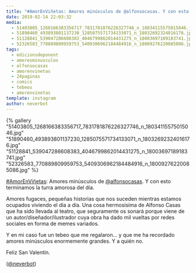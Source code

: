 ```yaml
---
title: "#AmorEnViñetas: Amores minúsculos de @alfonsocasas. Y con esto terminamos la turra amorosa del día"
date: 2019-02-14 22:03:32
media: 
  - 51403805_1268166383356717_7831781876226327746_n_18034115575015046.jpg
  - 51890460_493893801137230_1285075571734133071_n_18032692324016176.jpg
  - 51128841_539047286608383_4046799862014431275_n_18003697189183741.jpg
  - 52326583_770889809959753_5409306962184484916_n_18009276220085086.jpg
tags: 
  - edicionsdeponent
  - amoresminusculos
  - alfonsocasas
  - amorenvinetas
  - 24paginas
  - comics
  - tebeos
  - amorenvinetas
template: instagram
author: neverbot
---
```


{% gallery "51403805_1268166383356717_7831781876226327746_n_18034115575015046.jpg" "51890460_493893801137230_1285075571734133071_n_18032692324016176.jpg" "51128841_539047286608383_4046799862014431275_n_18003697189183741.jpg" "52326583_770889809959753_5409306962184484916_n_18009276220085086.jpg" %}

[#AmorEnViñetas](/etiquetas/amorenvinetas): Amores minúsculos de [@alfonsocasas](https://instagram.com/alfonsocasas). Y con esto terminamos la turra amorosa del día.

Amores fugaces, pequeñas historias que nos suceden mientras estamos ocupados viviendo el día a día. Una cosa hermosísima de Alfonso Casas que ha sido llevada al teatro, que seguramente os sonará porque viene de un autor/diseñador/ilustrador cuya obra ha dado mil vueltas por redes sociales en forma de memes variados.

Y en mi caso fue un tebeo que me regalaron... y que me ha recordado amores minúsculos enormemente grandes. Y a quién no.

Feliz San Valentín.

([@neverbot](https://instagram.com/neverbot))

